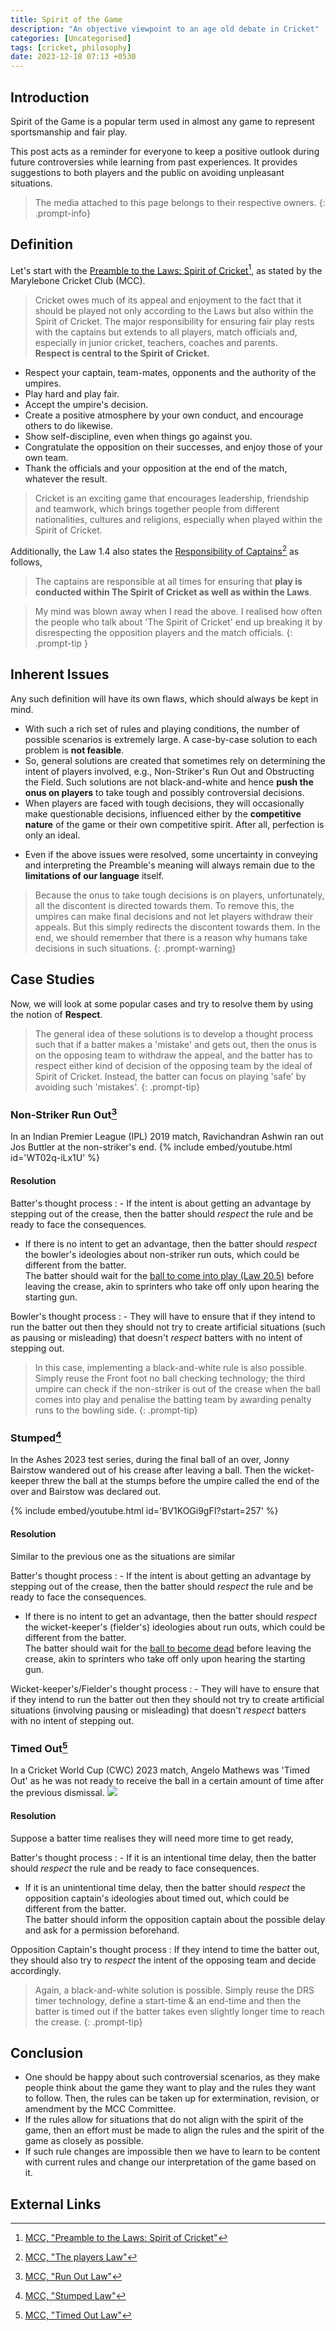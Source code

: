 ```yaml
---
title: Spirit of the Game
description: "An objective viewpoint to an age old debate in Cricket"
categories: [Uncategorised]
tags: [cricket, philosophy]
date: 2023-12-18 07:13 +0530
---
```

## Introduction
Spirit of the Game is a popular term used in almost any game to represent sportsmanship and fair play.
<!-- The purpose of this post is to analyse the available information on some curious cases in the game of Cricket and provide suggestions to the players to avoid such situations. -->
This post acts as a reminder for everyone to keep a positive outlook during future controversies while learning from past experiences. It provides suggestions to both players and the public on avoiding unpleasant situations.
<!-- The purpose of this post is to analyse the available information on some curious cases in the game of Cricket and make rational observations based on it. -->
<!-- Let me make few things clear before we start, the purpose of this post is to analyse -->

> The media attached to this page belongs to their respective owners.
{: .prompt-info}
## Definition
Let's start with the [Preamble to the Laws: Spirit of Cricket](https://www.lords.org/mcc/the-laws-of-cricket/preamble-to-the-laws-spirit-of-cricket)[^MCCpreamble], as stated by the Marylebone Cricket Club (MCC).
> Cricket owes much of its appeal and enjoyment to the fact that it should be played not only according to the Laws but also within the Spirit of Cricket.  The major responsibility for ensuring fair play rests with the captains but extends to all players, match officials and, especially in junior cricket, teachers, coaches and parents.\
**Respect is central to the Spirit of Cricket.**
- Respect your captain, team-mates, opponents and the authority of the umpires.
- Play hard and play fair.
- Accept the umpire's decision.
- Create a positive atmosphere by your own conduct, and encourage others to do likewise.
- Show self-discipline, even when things go against you.
- Congratulate the opposition on their successes, and enjoy those of your own team.
- Thank the officials and your opposition at the end of the match, whatever the result.

> Cricket is an exciting game that encourages leadership, friendship and teamwork, which brings together people from different nationalities, cultures and religions, especially when played within the Spirit of Cricket.

Additionally, the Law 1.4 also states the [Responsibility of Captains](https://www.lords.org/mcc/the-laws-of-cricket/the-players)[^MCCplayers] as follows,
> The captains are responsible at all times for ensuring that **play is conducted within The Spirit of Cricket as well as within the Laws**.

> My mind was blown away when I read the above. I realised how often the people who talk about 'The Spirit of Cricket' end up breaking it by disrespecting the opposition players and the match officials.
{: .prompt-tip }
<!-- Of course, , we can only hope the difference is insignificant. -->
<!-- let's move forward with what we have. -->
## Inherent Issues
Any such definition will have its own flaws, which should always be kept in mind.
<!-- few points before moving forward -->
- With such a rich set of rules and playing conditions, the number of possible scenarios is extremely large. A case-by-case solution to each problem is **not feasible**.
- So, general solutions are created that sometimes rely on determining the intent of players involved, e.g., Non-Striker's Run Out and Obstructing the Field. Such solutions are not black-and-white and hence **push the onus on players** to take tough and possibly controversial decisions.
- When players are faced with tough decisions, they will occasionally make questionable decisions, influenced either by the **competitive nature** of the game or their own competitive spirit. After all, perfection is only an ideal.
<!-- - If players take tough decisions, they will sometimes take questionable decisions either by the competitive nature of the game or themselves. -->
- Even if the above issues were resolved, some uncertainty in conveying and interpreting the Preamble's meaning will always remain due to the **limitations of our language** itself.

> Because the onus to take tough decisions is on players, unfortunately, all the discontent is directed towards them. To remove this, the umpires can make final decisions and not let players withdraw their appeals. But this simply redirects the discontent towards them. In the end, we should remember that there is a reason why humans take decisions in such situations.
{: .prompt-warning}

## Case Studies
<!-- Let's start with some controversial run outs -->
Now, we will look at some popular cases and try to resolve them by using the notion of **Respect**. 
> The general idea of these solutions is to develop a thought process such that if a batter makes a 'mistake' and gets out, then the onus is on the opposing team to withdraw the appeal, and the batter has to respect either kind of decision of the opposing team by the ideal of Spirit of Cricket. Instead, the batter can focus on playing 'safe' by avoiding such 'mistakes'.
{: .prompt-tip}
<!-- ### Run Outs -->
### Non-Striker Run Out[^MCCrunout]
In an Indian Premier League (IPL) 2019 match, Ravichandran Ashwin ran out Jos Buttler at the non-striker's end.
{% include embed/youtube.html id='WT02q-iLx1U' %}
<!-- Ash {% include embed/youtube.html id='K8BPWlyfBmI' %} -->
#### Resolution
<!-- Both the situations are similar, so they also have similar solutions. -->

Batter's thought process
: - If the intent is about getting an advantage by stepping out of the crease, then the batter should _respect_ the rule and be ready to face the consequences.
- If there is no intent to get an advantage, then the batter should _respect_ the bowler's ideologies about non-striker run outs, which could be different from the batter.\
The batter should wait for the [ball to come into play (Law 20.5)](https://www.lords.org/mcc/the-laws-of-cricket/dead-ball) before leaving the crease, akin to sprinters who take off only upon hearing the starting gun.
<!-- The batter should make certain they remain in place until the ball (has left the bowler's hand) is dead, akin to sprinters who take off only upon hearing the starting gun. -->

Bowler's thought process
: - They will have to ensure that if they intend to run the batter out then they should not try to create artificial situations (such as pausing or misleading) that doesn't _respect_ batters with no intent of stepping out.

> In this case, implementing a black-and-white rule is also possible. Simply reuse the Front foot no ball checking technology; the third umpire can check if the non-striker is out of the crease when the ball comes into play and penalise the batting team by awarding penalty runs to the bowling side.
{: .prompt-tip}
### Stumped[^MCCstumped]
In the Ashes 2023 test series, during the final ball of an over, Jonny Bairstow wandered out of his crease after leaving a ball. Then the wicket-keeper threw the ball at the stumps before the umpire called the end of the over and Bairstow was declared out.

{% include embed/youtube.html id='BV1KOGi9gFI?start=257' %}
<!-- {% include embed/youtube.html id='UgkxKi8ypIZV_Y-IXkQI-S6GSn0ABqh3sXAS?si=QcSiceeFyWF2KuF_' %} -->
#### Resolution
Similar to the previous one as the situations are similar

Batter's thought process
: - If the intent is about getting an advantage by stepping out of the crease, then the batter should _respect_ the rule and be ready to face the consequences.
- If there is no intent to get an advantage, then the batter should _respect_ the wicket-keeper's (fielder's) ideologies about run outs, which could be different from the batter.\
The batter should wait for the [ball to become dead](https://www.lords.org/mcc/the-laws-of-cricket/dead-ball) before leaving the crease, akin to sprinters who take off only upon hearing the starting gun.

Wicket-keeper's/Fielder's thought process
: - They will have to ensure that if they intend to run the batter out then they should not try to create artificial situations (involving pausing or misleading) that doesn't _respect_ batters with no intent of stepping out.

### Timed Out[^MCCtimedout]
In a Cricket World Cup (CWC) 2023 match, Angelo Mathews was 'Timed Out' as he was not ready to receive the ball in a certain amount of time after the previous dismissal.
![](https://th-i.thgim.com/public/incoming/us4hhk/article67507063.ece/alternates/FREE_1200/20231106328L.jpg)

#### Resolution
Suppose a batter time realises they will need more time to get ready,

Batter's thought process
: - If it is an intentional time delay, then the batter should _respect_ the rule and be ready to face consequences.
- If it is an unintentional time delay, then the batter should _respect_ the opposition captain's ideologies about timed out, which could be different from the batter.\
The batter should inform the opposition captain about the possible delay and ask for a permission beforehand.

Opposition Captain's thought process
: If they intend to time the batter out, they should also try to _respect_ the intent of the opposing team and decide accordingly.

> Again, a black-and-white solution is possible. Simply reuse the DRS timer technology, define a start-time & an end-time and then the batter is timed out if the batter takes even slightly longer time to reach the crease.
{: .prompt-tip}

## Conclusion
- One should be happy about such controversial scenarios, as they make people think about the game they want to play and the rules they want to follow. Then, the rules can be taken up for extermination, revision, or amendment by the MCC Committee.
- If the rules allow for situations that do not align with the spirit of the game, then an effort must be made to align the rules and the spirit of the game as closely as possible.
- If such rule changes are impossible then we have to learn to be content with current rules and change our interpretation of the game based on it.


## External Links
[^MCCpreamble]: [MCC, "Preamble to the Laws: Spirit of Cricket"](https://www.lords.org/mcc/the-laws-of-cricket/preamble-to-the-laws-spirit-of-cricket)
[^MCCplayers]: [MCC, "The players Law"](https://www.lords.org/mcc/the-laws-of-cricket/the-players)
[^MCCrunout]: [MCC, "Run Out Law"](https://www.lords.org/mcc/the-laws-of-cricket/run-out)
[^MCCstumped]: [MCC, "Stumped Law"](https://www.lords.org/mcc/the-laws-of-cricket/stumped)
[^MCCtimedout]: [MCC, "Timed Out Law"](https://www.lords.org/mcc/the-laws-of-cricket/timed-out)
